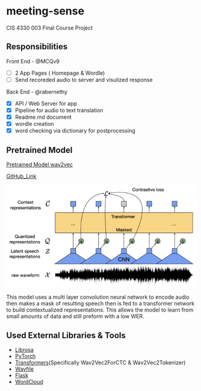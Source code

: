 # meeting-sense

CIS 4330 003 Final Course Project

## Responsibilities

Front End - @MCQv9

- [ ] 2 App Pages ( Homepage & Wordle)
- [ ] Send recoreded audio to server and visulized response

Back End - @rabernethy

- [x] API / Web Server for app
- [x] Pipeline for audio to text translation
- [x] Readme.md document
- [x] wordle creation
- [x] word checking via dictionary for postprocessing

## Pretrained Model

[Pretrained Model wav2vec](https://arxiv.org/pdf/2006.11477.pdf)

[GitHub_Link](https://github.com/pytorch/fairseq/blob/main/examples/wav2vec/README.md)

![Model_Flow_Chart](https://github.com/rabernethy/meeting-sense/blob/main/wav2vecflow.png)

This model uses a multi layer convolution neural network to encode audio then makes a mask of resulting speech then is fed to a transformer network to build contextualized representations. This allows the model to learn from small amounts of data and still preform with a low WER.

## Used External Libraries & Tools

* [Librosa](https://librosa.org/doc/latest/index.html)
* [PyTorch](https://pytorch.org/)
* [Transformers](https://huggingface.co/transformers/)(Specifically Wav2Vec2ForCTC & Wav2Vec2Tokenizer)
* [Wavfile](https://pypi.org/project/wavefile/)
* [Flask](https://pypi.org/project/Flask/)
* [WordCloud](https://github.com/amueller/word_cloud)
